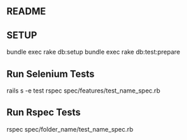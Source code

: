 ## README

## SETUP

bundle exec rake db:setup
bundle exec rake db:test:prepare

## Run Selenium Tests

rails s -e test
rspec spec/features/test_name_spec.rb

## Run Rspec Tests
rspec spec/folder_name/test_name_spec.rb

